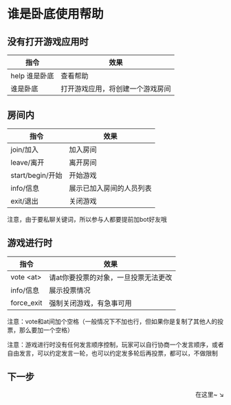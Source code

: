 # 谁是卧底使用帮助

## 没有打开游戏应用时

指令|效果
-|-
help 谁是卧底 | 查看帮助
谁是卧底 | 打开游戏应用，将创建一个游戏房间

## 房间内

指令|效果 
-|-
join/加入 | 加入房间
leave/离开 | 离开房间
start/begin/开始 | 开始游戏
info/信息 | 展示已加入房间的人员列表
exit/退出 | 关闭游戏 

注意，由于要私聊关键词，所以参与人都要提前加bot好友哦

## 游戏进行时

指令|效果 
-|-
vote \<at\> | 请at你要投票的对象，一旦投票无法更改
info/信息 | 展示投票情况
force_exit | 强制关闭游戏，有急事可用

注意：vote和at间加个空格（一般情况下不加也行，但如果你是复制了其他人的投票，那么要加一个空格）

注意：游戏进行时没有任何发言顺序控制，玩家可以自行协商一个发言顺序，或者自由发言，可以约定发言一轮，也可以约定发多轮后再投票，都可以，不做限制

## 下一步

<div align="right">
    在这里~ ↘
</div>

